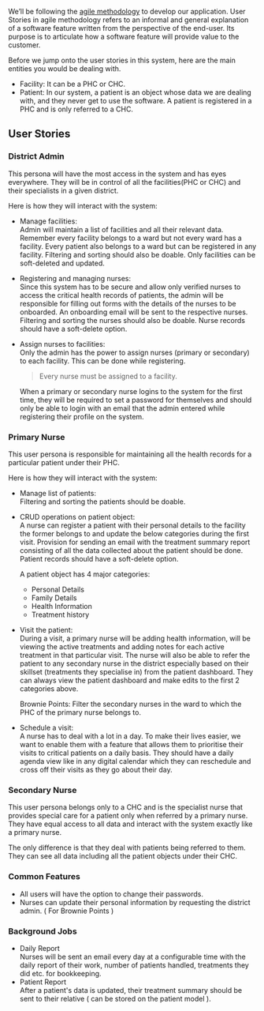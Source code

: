 We’ll be following the [agile methodology](https://www.atlassian.com/agile/project-management) to develop our application. User Stories in agile methodology refers to an informal and general explanation of a software feature written from the perspective of the end-user. Its purpose is to articulate how a software feature will provide value to the customer.

Before we jump onto the user stories in this system, here are the main entities you would be dealing with.

- Facility: It can be a PHC or CHC.
- Patient: In our system, a patient is an object whose data we are dealing with, and they never get to use the software. A patient is registered in a PHC and is only referred to a CHC.

## User Stories

### District Admin

This persona will have the most access in the system and has eyes everywhere. They will be in control of all the facilities(PHC or CHC) and their specialists in a given district.

Here is how they will interact with the system:

- Manage facilities:  
  Admin will maintain a list of facilities and all their relevant data. Remember every facility belongs to a ward but not every ward has a facility. Every patient also belongs to a ward but can be registered in any facility. Filtering and sorting should also be doable. Only facilities can be soft-deleted and updated.
- Registering and managing nurses:  
  Since this system has to be secure and allow only verified nurses to access the critical health records of patients, the admin will be responsible for filling out forms with the details of the nurses to be onboarded. An onboarding email will be sent to the respective nurses. Filtering and sorting the nurses should also be doable. Nurse records should have a soft-delete option.
- Assign nurses to facilities:  
  Only the admin has the power to assign nurses (primary or secondary) to each facility. This can be done while registering.

  > Every nurse must be assigned to a facility.

  When a primary or secondary nurse logins to the system for the first time, they will be required to set a password for themselves and should only be able to login with an email that the admin entered while registering their profile on the system.

### Primary Nurse

This user persona is responsible for maintaining all the health records for a particular patient under their PHC.

Here is how they will interact with the system:

- Manage list of patients:  
  Filtering and sorting the patients should be doable.
- CRUD operations on patient object:  
  A nurse can register a patient with their personal details to the facility the former belongs to and update the below categories during the first visit. Provision for sending an email with the treatment summary report consisting of all the data collected about the patient should be done. Patient records should have a soft-delete option.

  A patient object has 4 major categories:

  - Personal Details
  - Family Details
  - Health Information
  - Treatment history

- Visit the patient:  
  During a visit, a primary nurse will be adding health information, will be viewing the active treatments and adding notes for each active treatment in that particular visit. The nurse will also be able to refer the patient to any secondary nurse in the district especially based on their skillset (treatments they specialise in) from the patient dashboard. They can always view the patient dashboard and make edits to the first 2 categories above.

  Brownie Points: Filter the secondary nurses in the ward to which the PHC of the primary nurse belongs to.

- Schedule a visit:  
  A nurse has to deal with a lot in a day. To make their lives easier, we want to enable them with a feature that allows them to prioritise their visits to critical patients on a daily basis.
  They should have a daily agenda view like in any digital calendar which they can reschedule and cross off their visits as they go about their day.

### Secondary Nurse

This user persona belongs only to a CHC and is the specialist nurse that provides special care for a patient only when referred by a primary nurse.
They have equal access to all data and interact with the system exactly like a primary nurse.

The only difference is that they deal with patients being referred to them. They can see all data including all the patient objects under their CHC.

### Common Features

- All users will have the option to change their passwords.
- Nurses can update their personal information by requesting the district admin. ( For Brownie Points )

### Background Jobs

- Daily Report  
  Nurses will be sent an email every day at a configurable time with the daily report of their work, number of patients handled, treatments they did etc. for bookkeeping.
- Patient Report  
  After a patient's data is updated, their treatment summary should be sent to their relative ( can be stored on the patient model ).
